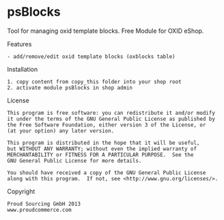 psBlocks
=========

Tool for managing oxid template blocks.
Free Module for OXID eShop.

Features

	- add/remove/edit oxid template blocks (oxblocks table)


Installation

	1. copy content from copy_this folder into your shop root
	2. activate module psBlocks in shop admin


License

    This program is free software: you can redistribute it and/or modify
    it under the terms of the GNU General Public License as published by
    the Free Software Foundation, either version 3 of the License, or
    (at your option) any later version.

    This program is distributed in the hope that it will be useful,
    but WITHOUT ANY WARRANTY; without even the implied warranty of
    MERCHANTABILITY or FITNESS FOR A PARTICULAR PURPOSE.  See the
    GNU General Public License for more details.

    You should have received a copy of the GNU General Public License
    along with this program.  If not, see <http://www.gnu.org/licenses/>.
    

Copyright

	Proud Sourcing GmbH 2013
	www.proudcommerce.com
